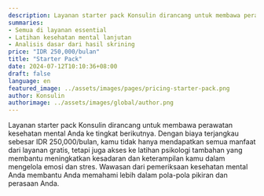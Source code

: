 ```yaml
---
description: Layanan starter pack Konsulin dirancang untuk membawa perawatan kesehatan mental Anda ke tingkat berikutnya. Dengan biaya terjangkau sebesar IDR 250,000/bulan, kamu tidak hanya mendapatkan semua manfaat dari layanan gratis, tetapi juga akses ke latihan psikologi tambahan yang membantu meningkatkan kesadaran dan keterampilan kamu dalam mengelola emosi dan stres. Wawasan dari pemeriksaan kesehatan mental Anda membantu Anda memahami lebih dalam pola-pola pikiran dan perasaan Anda.
summaries:
- Semua di layanan essential
- Latihan kesehatan mental lanjutan
- Analisis dasar dari hasil skrining
price: "IDR 250,000/bulan"
title: "Starter Pack"
date: 2024-07-12T10:10:36+08:00
draft: false
language: en
featured_image: ../assets/images/pages/pricing-starter-pack.png
author: Konsulin
authorimage: ../assets/images/global/author.png
---
```


Layanan starter pack Konsulin dirancang untuk membawa perawatan kesehatan mental Anda ke tingkat berikutnya. Dengan biaya terjangkau sebesar IDR 250,000/bulan, kamu tidak hanya mendapatkan semua manfaat dari layanan gratis, tetapi juga akses ke latihan psikologi tambahan yang membantu meningkatkan kesadaran dan keterampilan kamu dalam mengelola emosi dan stres. Wawasan dari pemeriksaan kesehatan mental Anda membantu Anda memahami lebih dalam pola-pola pikiran dan perasaan Anda.
